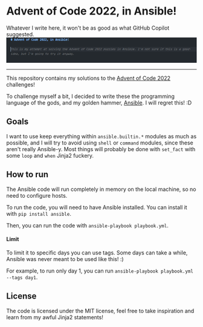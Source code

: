 # Advent of Code 2022, in Ansible!

Whatever I write here, it won't be as good as what GitHub Copilot suggested.  
![Spoiler: this is not a good idea](./copilot.png)

---

This repository contains my solutions to the [Advent of Code 2022](https://adventofcode.com/2022) challenges!  

To challenge myself a bit, I decided to write these the programming language of the gods, and my golden hammer, [Ansible](https://www.ansible.com/). I will regret this! :D  

## Goals

I want to use keep everything within `ansible.builtin.*` modules as much as possible, and I will try to avoid using `shell` or `command` modules, since these aren't really Ansible-y. Most things will probably be done with `set_fact` with some `loop` and `when` Jinja2 fuckery.

## How to run
The Ansible code will run completely in memory on the local machine, so no need to configure hosts.  

To run the code, you will need to have Ansible installed. You can install it with `pip install ansible`.  

Then, you can run the code with `ansible-playbook playbook.yml`.  

#### Limit
To limit it to specific days you can use tags. Some days can take a while, Ansible was never meant to be used like this! :)  

For example, to run only day 1, you can run `ansible-playbook playbook.yml --tags day1`.  

## License
The code is licensed under the MIT license, feel free to take inspiration and learn from my awful Jinja2 statements!  
